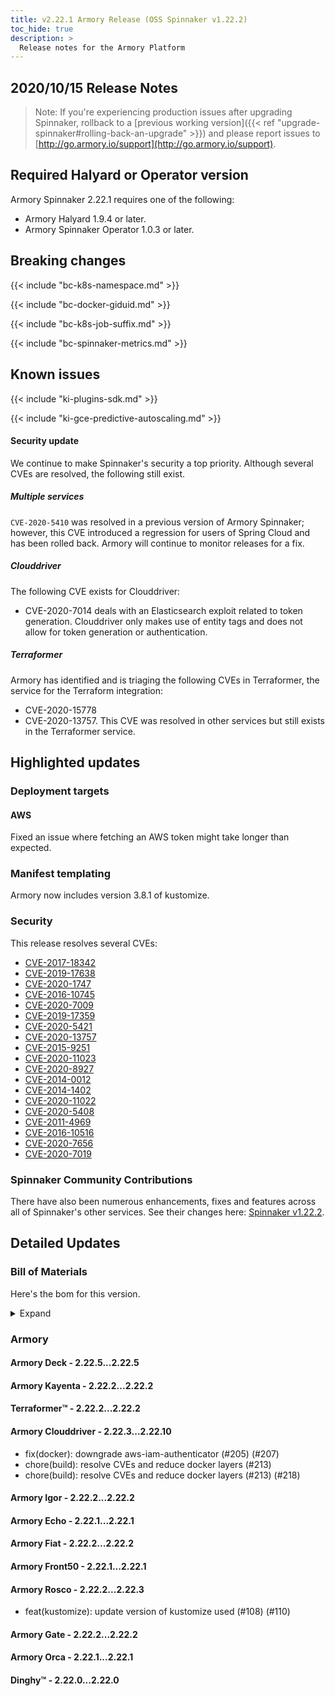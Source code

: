 ```yaml
---
title: v2.22.1 Armory Release (OSS Spinnaker v1.22.2)
toc_hide: true
description: > 
  Release notes for the Armory Platform
---
```


## 2020/10/15 Release Notes

> Note: If you're experiencing production issues after upgrading Spinnaker, rollback to a [previous working version]({{< ref "upgrade-spinnaker#rolling-back-an-upgrade" >}}) and please report issues to [http://go.armory.io/support](http://go.armory.io/support).

## Required Halyard or Operator version

Armory Spinnaker 2.22.1 requires one of the following:

* Armory Halyard 1.9.4 or later.
* Armory Spinnaker Operator 1.0.3 or later.

## Breaking changes
<!-- Copy/paste from the previous version if there are recent ones. We can drop breaking changes after 3 minor versions. -->

{{< include "bc-k8s-namespace.md" >}}

{{< include "bc-docker-giduid.md" >}}

{{< include "bc-k8s-job-suffix.md" >}}

{{< include "bc-spinnaker-metrics.md" >}}

## Known issues

{{< include "ki-plugins-sdk.md" >}}

{{< include "ki-gce-predictive-autoscaling.md" >}}


#### Security update

We continue to make Spinnaker's security a top priority. Although several CVEs are resolved, the following still exist.

##### Multiple services

`CVE-2020-5410` was resolved in a previous version of Armory Spinnaker; however, this CVE introduced a regression for users of Spring Cloud and has been rolled back. Armory will continue to monitor releases for a fix.


##### Clouddriver

The following CVE exists for Clouddriver:

- CVE-2020-7014 deals with an Elasticsearch exploit related to token generation. Clouddriver only makes use of entity tags and does not allow for token generation or authentication.

##### Terraformer

Armory has identified and is triaging the following CVEs in Terraformer, the service for the Terraform integration:

- CVE-2020-15778
- CVE-2020-13757. This CVE was resolved in other services but still exists in the Terraformer service.

## Highlighted updates

### Deployment targets

#### AWS

Fixed an issue where fetching an AWS token might take longer than expected.

### Manifest templating

Armory now includes version 3.8.1 of kustomize.

### Security

This release resolves several CVEs:

* [CVE-2017-18342](https://cve.mitre.org/cgi-bin/cvename.cgi?name=CVE-2017-18342)
* [CVE-2019-17638](https://cve.mitre.org/cgi-bin/cvename.cgi?name=CVE-2019-17638)
* [CVE-2020-1747](https://cve.mitre.org/cgi-bin/cvename.cgi?name=CVE-2020-1747)
* [CVE-2016-10745](https://cve.mitre.org/cgi-bin/cvename.cgi?name=CVE-2016-10745)
* [CVE-2020-7009](https://cve.mitre.org/cgi-bin/cvename.cgi?name=CVE-2020-7009)
* [CVE-2019-17359](https://cve.mitre.org/cgi-bin/cvename.cgi?name=CVE-2019-17359)
* [CVE-2020-5421](https://cve.mitre.org/cgi-bin/cvename.cgi?name=CVE-2020-5421)
* [CVE-2020-13757](https://cve.mitre.org/cgi-bin/cvename.cgi?name=CVE-2020-13757)
* [CVE-2015-9251](https://cve.mitre.org/cgi-bin/cvename.cgi?name=CVE-2015-9251)
* [CVE-2020-11023](https://cve.mitre.org/cgi-bin/cvename.cgi?name=CVE-2020-11023)
* [CVE-2020-8927](https://cve.mitre.org/cgi-bin/cvename.cgi?name=CVE-2020-8927)
* [CVE-2014-0012](https://cve.mitre.org/cgi-bin/cvename.cgi?name=CVE-2014-0012)
* [CVE-2014-1402](https://cve.mitre.org/cgi-bin/cvename.cgi?name=CVE-2014-1402)
* [CVE-2020-11022](https://cve.mitre.org/cgi-bin/cvename.cgi?name=CVE-2020-11022)
* [CVE-2020-5408](https://cve.mitre.org/cgi-bin/cvename.cgi?name=CVE-2020-5408)
* [CVE-2011-4969](https://cve.mitre.org/cgi-bin/cvename.cgi?name=CVE-2011-4969)
* [CVE-2016-10516](https://cve.mitre.org/cgi-bin/cvename.cgi?name=CVE-2016-10516)
* [CVE-2020-7656](https://cve.mitre.org/cgi-bin/cvename.cgi?name=CVE-2020-7656)
* [CVE-2020-7019](https://cve.mitre.org/cgi-bin/cvename.cgi?name=CVE-2020-7019)

###  Spinnaker Community Contributions

<!-- Copy/paste highlights from the corresponding OSS version. -->

There have also been numerous enhancements, fixes and features across all of Spinnaker's other services. See their changes here: [Spinnaker v1.22.2](https://www.spinnaker.io/community/releases/versions/1-22-2-changelog).

## Detailed Updates

### Bill of Materials
Here's the bom for this version.
<details><summary>Expand</summary>
<pre class="highlight">
<code>version: 2.22.1
timestamp: "2020-10-15 15:36:55"
services:
    clouddriver:
        commit: 57502e9a
        version: 2.22.10
    deck:
        commit: f3b0fa58
        version: 2.22.5
    dinghy:
        commit: ad5418ab
        version: 2.22.0
    echo:
        commit: 7cb7dbb4
        version: 2.22.1
    fiat:
        commit: b96e9905
        version: 2.22.2
    front50:
        commit: 7083c875
        version: 2.22.1
    gate:
        commit: fde8b76a
        version: 2.22.2
    igor:
        commit: ef536157
        version: 2.22.2
    kayenta:
        commit: b1aa5c56
        version: 2.22.2
    monitoring-daemon:
        version: 2.22.0
    monitoring-third-party:
        version: 2.22.0
    orca:
        commit: 89cad735
        version: 2.22.1
    rosco:
        commit: dd80635a
        version: 2.22.3
    terraformer:
        commit: e2d395ce
        version: 2.22.2
dependencies:
    redis:
        version: 2:2.8.4-2
artifactSources:
    dockerRegistry: docker.io/armory
</code>
</pre>
</details>

### Armory


#### Armory Deck - 2.22.5...2.22.5


#### Armory Kayenta - 2.22.2...2.22.2


#### Terraformer™ - 2.22.2...2.22.2


#### Armory Clouddriver - 2.22.3...2.22.10

  - fix(docker): downgrade aws-iam-authenticator (#205) (#207)
  - chore(build): resolve CVEs and reduce docker layers (#213)
  - chore(build): resolve CVEs and reduce docker layers (#213) (#218)

#### Armory Igor - 2.22.2...2.22.2


#### Armory Echo - 2.22.1...2.22.1


#### Armory Fiat - 2.22.2...2.22.2


#### Armory Front50 - 2.22.1...2.22.1


#### Armory Rosco - 2.22.2...2.22.3

  - feat(kustomize): update version of kustomize used (#108) (#110)

#### Armory Gate - 2.22.2...2.22.2


#### Armory Orca - 2.22.1...2.22.1


#### Dinghy™ - 2.22.0...2.22.0


